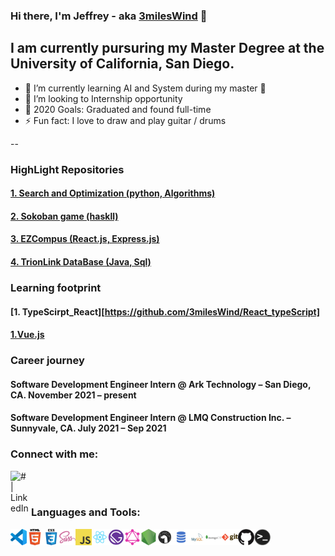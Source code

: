 ### Hi there, I'm Jeffrey - aka [3milesWind][website] 👋 

## I am currently pursuring my Master Degree at the University of California, San Diego.

- 🌱 I’m currently learning AI and System during my master 🤣
- 👯 I’m looking to Internship opportunity 
- 🥅 2020 Goals: Graduated and found full-time
- ⚡ Fun fact: I love to draw and play guitar / drums

--
### HighLight Repositories
#### [1. Search and Optimization (python, Algorithms)][Search-and-Optimization]
#### [2. Sokoban game (haskll)][Sokoban-game]
#### [3. EZCompus (React.js, Express.js)][EzCompus]
#### [4. TrionLink DataBase (Java, Sql)][Database]
<!--END_SECTION:activity-->
### Learning footprint
 #### [1. TypeScirpt_React][https://github.com/3milesWind/React_typeScript]
 #### [1.Vue.js][Vue.js]

 ### Career journey
 #### Software Development Engineer Intern @ Ark Technology – San Diego, CA.  November 2021 – present
 #### Software Development Engineer Intern @ LMQ Construction Inc. – Sunnyvale, CA.  July 2021 – Sep 2021

### Connect with me:

<!-- [<img align="left" alt="#" width="22px" src="https://raw.githubusercontent.com/iconic/open-iconic/master/svg/globe.svg" />][website] -->
[<img align="left" alt="# | LinkedIn" background-color="blue" color ="blue"  width="33px" src="https://cdn.jsdelivr.net/npm/simple-icons@v3/icons/linkedin.svg" />][linkedin]


<br />
<br />

### Languages and Tools:

[<img align="left" alt="Visual Studio Code" width="26px" src="https://raw.githubusercontent.com/github/explore/80688e429a7d4ef2fca1e82350fe8e3517d3494d/topics/visual-studio-code/visual-studio-code.png" />][Empty]
[<img align="left" alt="HTML5" width="26px" src="https://raw.githubusercontent.com/github/explore/80688e429a7d4ef2fca1e82350fe8e3517d3494d/topics/html/html.png" />][Empty]
[<img align="left" alt="CSS3" width="26px" src="https://raw.githubusercontent.com/github/explore/80688e429a7d4ef2fca1e82350fe8e3517d3494d/topics/css/css.png" />][Empty]
[<img align="left" alt="Sass" width="26px" src="https://raw.githubusercontent.com/github/explore/80688e429a7d4ef2fca1e82350fe8e3517d3494d/topics/sass/sass.png" />][Empty]
[<img align="left" alt="JavaScript" width="26px" src="https://raw.githubusercontent.com/github/explore/80688e429a7d4ef2fca1e82350fe8e3517d3494d/topics/javascript/javascript.png" />][Empty]
[<img align="left" alt="React" width="26px" src="https://raw.githubusercontent.com/github/explore/80688e429a7d4ef2fca1e82350fe8e3517d3494d/topics/react/react.png" />][Empty]
[<img align="left" alt="Gatsby" width="26px" src="https://raw.githubusercontent.com/github/explore/e94815998e4e0713912fed477a1f346ec04c3da2/topics/gatsby/gatsby.png" />][Empty]
[<img align="left" alt="GraphQL" width="26px" src="https://raw.githubusercontent.com/github/explore/80688e429a7d4ef2fca1e82350fe8e3517d3494d/topics/graphql/graphql.png" />][Empty]
[<img align="left" alt="Node.js" width="26px" src="https://raw.githubusercontent.com/github/explore/80688e429a7d4ef2fca1e82350fe8e3517d3494d/topics/nodejs/nodejs.png" />][Empty]
[<img align="left" alt="Deno" width="26px" src="https://raw.githubusercontent.com/github/explore/361e2821e2dea67711cde99c9c40ed357061cf27/topics/deno/deno.png" />][Empty]
[<img align="left" alt="SQL" width="26px" src="https://raw.githubusercontent.com/github/explore/80688e429a7d4ef2fca1e82350fe8e3517d3494d/topics/sql/sql.png" />][Empty]
[<img align="left" alt="MySQL" width="26px" src="https://raw.githubusercontent.com/github/explore/80688e429a7d4ef2fca1e82350fe8e3517d3494d/topics/mysql/mysql.png" />][Empty]
[<img align="left" alt="MongoDB" width="26px" src="https://raw.githubusercontent.com/github/explore/80688e429a7d4ef2fca1e82350fe8e3517d3494d/topics/mongodb/mongodb.png" />][Empty]
[<img align="left" alt="Git" width="26px" src="https://raw.githubusercontent.com/github/explore/80688e429a7d4ef2fca1e82350fe8e3517d3494d/topics/git/git.png" />][Empty]
[<img align="left" alt="GitHub" width="26px" src="https://raw.githubusercontent.com/github/explore/78df643247d429f6cc873026c0622819ad797942/topics/github/github.png" />][Empty]
[<img align="left" alt="Terminal" width="26px" src="https://raw.githubusercontent.com/github/explore/80688e429a7d4ef2fca1e82350fe8e3517d3494d/topics/terminal/terminal.png" />][Empty]

<br />
<br />

<!-- Project links -->
[Search-and-Optimization]: https://github.com/3milesWind/Seach_and_Optimization
[Sokoban-game]:https://github.com/3milesWind/Sokoban-game
[Database]: https://github.com/3milesWind/TrionLink-DataBase
[linkedin]: https://www.linkedin.com/in/4645/
[EzCompus]: https://github.com/UCSD-Code-Farmers

<!-- learning footprint -->
[Vue.js]: https://github.com/3milesWind/Vue.js_evolution
[TypeScirpt_React]: https://github.com/3milesWind/React_typeScript


[website]: https://www.linkedin.com/in/4645/
[Empty]: #